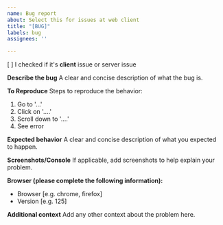 ```yaml
---
name: Bug report
about: Select this for issues at web client
title: "[BUG]"
labels: bug
assignees: ''

---
```


[ ] I checked if it's **client** issue or server issue

**Describe the bug**
A clear and concise description of what the bug is.

**To Reproduce**
Steps to reproduce the behavior:
1. Go to '...'
2. Click on '....'
3. Scroll down to '....'
4. See error

**Expected behavior**
A clear and concise description of what you expected to happen.

**Screenshots/Console**
If applicable, add screenshots to help explain your problem.

**Browser (please complete the following information):**
 - Browser [e.g. chrome, firefox]
 - Version [e.g. 125]

**Additional context**
Add any other context about the problem here.
